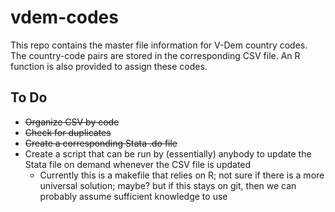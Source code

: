 # vdem-codes

This repo contains the master file information for V-Dem country codes. The country-code pairs are stored in the corresponding CSV file. An R function is also provided to assign these codes.

## To Do
* ~~Organize CSV by code~~
* ~~Check for duplicates~~
* ~~Create a corresponding Stata .do file~~
* Create a script that can be run by (essentially) anybody to update the Stata file on demand whenever the CSV file is updated
    + Currently this is a makefile that relies on R; not sure if there is a more universal solution; maybe? but if this stays on git, then we can probably assume sufficient knowledge to use
